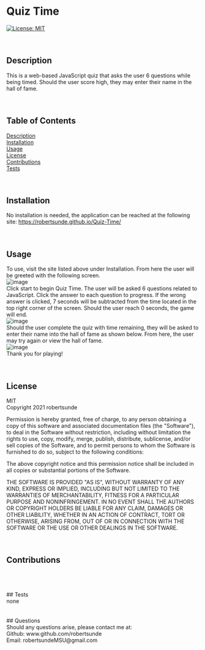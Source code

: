 
# Quiz Time <br/>
[![License: MIT](https://img.shields.io/badge/License-MIT-yellow.svg)](https://opensource.org/licenses/MIT) <br/>
<br/>
<br/>
## Description <br/>
This is a web-based JavaScript quiz that asks the user 6 questions while being timed. Should the user score high, they may enter their name in the hall of fame. <br/>
<br/>
<br/>
## Table of Contents <br/>
[Description](#description-) <br/>
[Installation](#installation-) <br/>
[Usage](#usage-) <br/>
[License](#license-) <br/>
[Contributions](#contributions-) <br/>
[Tests](#tests-) <br/>
<br/>
<br/>
## Installation <br/>
No installation is needed, the application can be reached at the following site: https://robertsunde.github.io/Quiz-Time/  <br/>
<br/>
<br/>
## Usage <br/>
To use, visit the site listed above under Installation. From here the user will be greeted with the following screen. <br/>
![image](https://user-images.githubusercontent.com/73792987/117903872-57a5e980-b29e-11eb-8dbd-3a520f4c01aa.png)<br/>
Click start to begin Quiz Time. The user will be asked 6 questions related to JavaScript. Click the answer to each question to progress. If the wrong answer is clicked, 7 seconds will be subtracted from the time located in the top right corner of the screen. Should the user reach 0 seconds, the game will end. <br/>
![image](https://user-images.githubusercontent.com/73792987/117903883-5d033400-b29e-11eb-9d11-3c5b80c76684.png)<br/>
 Should the user complete the quiz with time remaining, they will be asked to enter their name into the hall of fame as shown below. From here, the user may try again or view the hall of fame.<br/>
 ![image](https://user-images.githubusercontent.com/73792987/117903931-71473100-b29e-11eb-8c74-507cd672757f.png)<br/>
  Thank you for playing! <br/>
<br/>
<br/>
## License <br/>
MIT <br/>
Copyright 2021 robertsunde

  Permission is hereby granted, free of charge, to any person obtaining a copy of this software and associated documentation files (the "Software"), to deal in the Software without restriction, including without limitation the rights to use, copy, modify, merge, publish, distribute, sublicense, and/or sell copies of the Software, and to permit persons to whom the Software is furnished to do so, subject to the following conditions:
  
  The above copyright notice and this permission notice shall be included in all copies or substantial portions of the Software.
  
  THE SOFTWARE IS PROVIDED "AS IS", WITHOUT WARRANTY OF ANY KIND, EXPRESS OR IMPLIED, INCLUDING BUT NOT LIMITED TO THE WARRANTIES OF MERCHANTABILITY, FITNESS FOR A PARTICULAR PURPOSE AND NONINFRINGEMENT. IN NO EVENT SHALL THE AUTHORS OR COPYRIGHT HOLDERS BE LIABLE FOR ANY CLAIM, DAMAGES OR OTHER LIABILITY, WHETHER IN AN ACTION OF CONTRACT, TORT OR OTHERWISE, ARISING FROM, OUT OF OR IN CONNECTION WITH THE SOFTWARE OR THE USE OR OTHER DEALINGS IN THE SOFTWARE. <br/>
<br/>
<br/>
## Contributions <br/>
 <br/>
<br/>
<br/>
## Tests <br/>
none <br/>
<br/>
<br/>
## Questions <br/>
Should any questions arise, please contact me at: <br/>
Github: www.github.com/robertsunde <br/>
Email: robertsundeMSU@gmail.com <br/>
